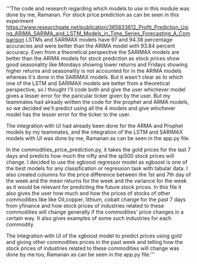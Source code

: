 '''The code and research regarding which models to use in this module was done by me, Ramanan.
For stock price prediction as can be seen in this experiment https://www.researchgate.net/publication/365833612_Profit_Prediction_Using_ARIMA_SARIMA_and_LSTM_Models_in_Time_Series_Forecasting_A_Comparison
LSTMs and SARIMAX models have 97 and 94.38 percentage accuracies and were better than the ARIMA model with 93.84 percent accuracy. Even from a theoretical perspective the
SARIMAX models are better than the ARIMA models for stock prediction as stock prices show good seasonality like Mondays showing lower returns and Fridays showing higher returns
 and seasonality is not accounted for in the ARIMA models whereas it's done in the SARIMAX models. But it wasn't clear as to which one of the LSTM and SARIMAX models are 
 better from a theoretical perspective, so I thought I'll code both and give the user whichever model gives a lesser error for the paricular ticker given by the user.
But my teammates had already written the code for the prophet and ARMA models, so we decided we'll predict using all the 4 models and give whichever model has the lesser 
error for the ticker to the user.

The integration with UI had already been done for the ARMA and Prophet models by my teammates, and the integration of the LSTM and SARIMAX
models with UI was done by me, Ramanan as can be seen in the app.py file.

In the commodities_price_prediction.py, it takes the gold prices for the last 7 days and predicts how much the nifty and the sp500 stock prices will change. I decided to use the xgboost
regressor model as xgboost is one of the best models for any classification or regression task with tabular data. I also created columns for the price difference between the 
1st and 7th day of the week and the mean returns for the week and the variance for the week as it would be relevant for predicting the future stock prices. In this file
it also gives the user how much and how the prices of stocks of other commodities like like Oil,copper, lithium, cobalt change for the past 7 days from yfinance and how stock prices of industries related to these commodities will change generally if the commodities' price changes in a certain way. It also gives examples of some such industries for each commodity.

The integration with UI of the xgboost model to predict prices using gold and giving other commodities prices in the past week and
telling how the stock prices of industries related to these commodities will change was done by me too, Ramanan as can be seen in the app.py file.'''
